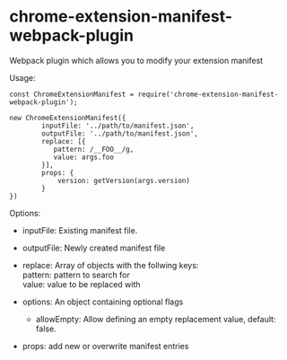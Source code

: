 # chrome-extension-manifest-webpack-plugin
Webpack plugin which allows you to modify your extension manifest


Usage:

```
const ChromeExtensionManifest = require('chrome-extension-manifest-webpack-plugin');
```

```
new ChromeExtensionManifest({
        inputFile: '../path/to/manifest.json',
        outputFile: '../path/to/manifest.json',
        replace: [{
           pattern: /__FOO__/g,
           value: args.foo
        }],
        props: {
            version: getVersion(args.version)     
        }
})
```

Options: 

* inputFile: Existing manifest file.

* outputFile: Newly created manifest file

* replace: Array of objects with the follwing keys:\
        pattern: pattern to search for\
        value: value to be replaced with
* options: An object containing optional flags
  * allowEmpty: Allow defining an empty replacement value, default: false.
* props: add new or overwrite manifest entries



